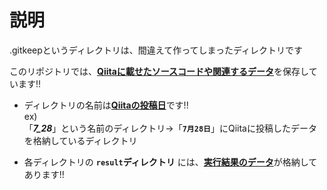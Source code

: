 # 説明

.gitkeepというディレクトリは、間違えて作ってしまったディレクトリです

このリポジトリでは、<ins>**Qiitaに載せたソースコードや関連するデータ**</ins>を保存しています!!<br>
- ディレクトリの名前は<ins>**Qiitaの投稿日**</ins>です!!<br>
ex)<br>
「***7_28***」という名前のディレクトリ→「**`7月28日`**」にQiitaに投稿したデータを格納しているディレクトリ

- 各ディレクトリの **`result`ディレクトリ** には、<ins>**実行結果のデータ**</ins>が格納してあります!!

